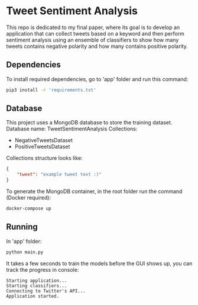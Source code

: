 # Tweet Sentiment Analysis

This repo is dedicated to my final paper, where its goal is to develop an application that can collect tweets based on a keyword and then perform sentiment analysis using an ensemble of classifiers to show how many tweets contains negative polarity and how many contains positive polarity.

## Dependencies
To install required dependencies, go to 'app' folder and run this command:
```bash
pip3 install -r 'requirements.txt'
```

## Database
This project uses a MongoDB database to store the training dataset.
Database name: TweetSentimentAnalysis
Collections:
- NegativeTweetsDataset
- PositiveTweetsDataset

Collections structure looks like:
```JSON
{
	"tweet": "example tweet text :)"
}
```
To generate the MongoDB container, in the root folder run the command (Docker required):
```bash
docker-compose up
```

## Running
In 'app' folder:
```bash
python main.py
```
It takes a few seconds to train the models before the GUI shows up, you can track the progress in console:
```
Starting application...
Starting classifiers...
Connecting to Twitter's API...
Application started.
```